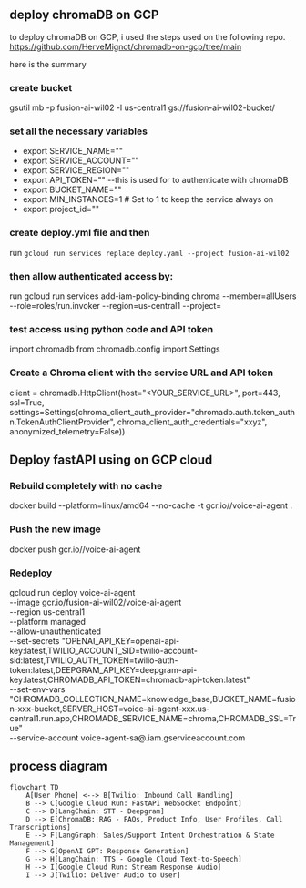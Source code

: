 
## deploy chromaDB on GCP

to deploy chromaDB on GCP, i used the steps used on the following repo. https://github.com/HerveMignot/chromadb-on-gcp/tree/main

here is the summary

### create bucket
gsutil mb -p fusion-ai-wil02 -l us-central1  gs://fusion-ai-wil02-bucket/

### set all the necessary variables
* export SERVICE_NAME=""
* export SERVICE_ACCOUNT=""
* export SERVICE_REGION=""
* export API_TOKEN="" --this is used for to authenticate with chromaDB
* export BUCKET_NAME=""
* export MIN_INSTANCES=1  # Set to 1 to keep the service always on
* export project_id=""

### create deploy.yml file and then
run `gcloud run services replace deploy.yaml --project fusion-ai-wil02`

### then allow authenticated access by:
run
 gcloud run services add-iam-policy-binding chroma    --member=allUsers --role=roles/run.invoker --region=us-central1 --project=<project-id>

### test access using python code and API token

import chromadb
from chromadb.config import Settings

### Create a Chroma client with the service URL and API token

client = chromadb.HttpClient(host="<YOUR_SERVICE_URL>", port=443, ssl=True,
        settings=Settings(chroma_client_auth_provider="chromadb.auth.token_authn.TokenAuthClientProvider",
        chroma_client_auth_credentials="xxyz",
        anonymized_telemetry=False))

## Deploy fastAPI using on GCP cloud

### Rebuild completely with no cache
docker build --platform=linux/amd64 --no-cache -t gcr.io/<project-id>/voice-ai-agent .

### Push the new image
docker push gcr.io/<project-id>/voice-ai-agent

### Redeploy

gcloud run deploy voice-ai-agent \
  --image gcr.io/fusion-ai-wil02/voice-ai-agent \
  --region us-central1 \
  --platform managed \
  --allow-unauthenticated \
  --set-secrets "OPENAI_API_KEY=openai-api-key:latest,TWILIO_ACCOUNT_SID=twilio-account-sid:latest,TWILIO_AUTH_TOKEN=twilio-auth-token:latest,DEEPGRAM_API_KEY=deepgram-api-key:latest,CHROMADB_API_TOKEN=chromadb-api-token:latest" \
  --set-env-vars "CHROMADB_COLLECTION_NAME=knowledge_base,BUCKET_NAME=fusion-xxx-bucket,SERVER_HOST=voice-ai-agent-xxx.us-central1.run.app,CHROMADB_SERVICE_NAME=chroma,CHROMADB_SSL=True" \
  --service-account voice-agent-sa@<project-id>.iam.gserviceaccount.com

## process diagram

```mermaid
flowchart TD
    A[User Phone] <--> B[Twilio: Inbound Call Handling]
    B --> C[Google Cloud Run: FastAPI WebSocket Endpoint]
    C --> D[LangChain: STT - Deepgram]
    D --> E[ChromaDB: RAG - FAQs, Product Info, User Profiles, Call Transcriptions]
    E --> F[LangGraph: Sales/Support Intent Orchestration & State Management]
    F --> G[OpenAI GPT: Response Generation]
    G --> H[LangChain: TTS - Google Cloud Text-to-Speech]
    H --> I[Google Cloud Run: Stream Response Audio]
    I --> J[Twilio: Deliver Audio to User]

```